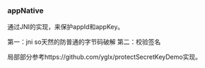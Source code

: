 ### appNative
通过JNI的实现，来保护appId和appKey。

第一：jni so天然的防普通的字节码破解
第二：校验签名

局部部分参考https://github.com/yglx/protectSecretKeyDemo实现。